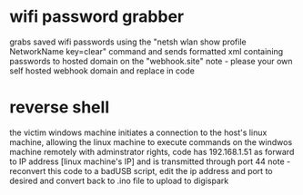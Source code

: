 # wifi password grabber 
grabs saved wifi passwords using the "netsh wlan show profile NetworkName key=clear" command and sends formatted xml containing passwords to hosted domain on the "webhook.site"
note - please your own self hosted webhook domain and replace in code
# reverse shell 
the victim windows machine initiates a connection to the host's linux machine, allowing the linux machine to execute commands on the windwos machine remotely with adminstrator rights, code has 192.168.1.51 as forward to IP address [linux machine's IP] and is transmitted through port 44
note - reconvert this code to a badUSB script, edit the ip address and port to desired and convert back to .ino file to upload to digispark
